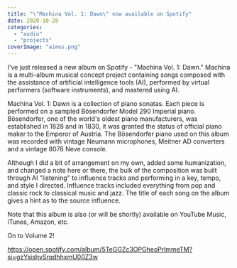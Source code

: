 ```yaml
---
title: "\"Machina Vol. 1: Dawn\" now available on Spotify"
date: 2020-10-28
categories: 
  - "audio"
  - "projects"
coverImage: "aimus.png"
---
```


I've just released a new album on Spotify - "Machina Vol. 1: Dawn." Machina is a multi-album musical concept project containing songs composed with the assistance of artificial intelligence tools (AI), performed by virtual performers (software instruments), and mastered using AI.

Machina Vol. 1: Dawn is a collection of piano sonatas. Each piece is performed on a sampled Bösendorfer Model 290 Imperial piano. Bösendorfer, one of the world's oldest piano manufacturers, was established in 1828 and in 1830, it was granted the status of official piano maker to the Emperor of Austria. The Bösendorfer piano used on this album was recorded with vintage Neumann microphones, Meitner AD converters and a vintage 8078 Neve console.

Although I did a bit of arrangement on my own, added some humanization, and changed a note here or there, the bulk of the composition was built through AI "listening" to influence tracks and performing in a key, tempo, and style I directed. Influence tracks included everything from pop and classic rock to classical music and jazz. The title of each song on the album gives a hint as to the source influence.

Note that this album is also (or will be shortly) available on YouTube Music, iTunes, Amazon, etc.

On to Volume 2!

https://open.spotify.com/album/5TeGGZc3OPGheoPrlmmeTM?si=gzYsishvSrqdhhxmU00Z3w
